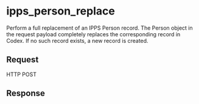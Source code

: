 # ipps_person_replace
Perform a full replacement of an IPPS Person record. 
The Person object in the request payload completely replaces the corresponding record in Codex. 
If no such record exists, a new record is created.

## Request
HTTP POST

## Response
